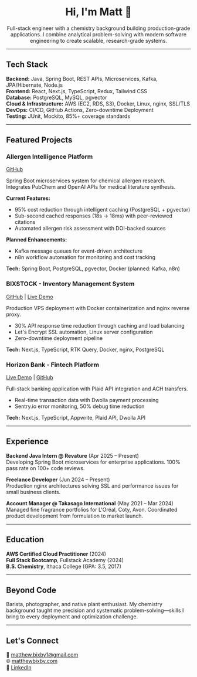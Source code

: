 <h1 align="center">Hi, I'm Matt 👋</h1>
<p align="center">
Full-stack engineer with a chemistry background building production-grade applications. 
I combine analytical problem-solving with modern software engineering to create scalable, 
research-grade systems.
</p>

---

## Tech Stack

**Backend:** Java, Spring Boot, REST APIs, Microservices, Kafka, JPA/Hibernate, Node.js  
**Frontend:** React, Next.js, TypeScript, Redux, Tailwind CSS  
**Database:** PostgreSQL, MySQL, pgvector  
**Cloud & Infrastructure:** AWS (EC2, RDS, S3), Docker, Linux, nginx, SSL/TLS  
**DevOps:** CI/CD, GitHub Actions, Zero-downtime Deployment  
**Testing:** JUnit, Mockito, 85%+ coverage standards

---

## Featured Projects

### Allergen Intelligence Platform
[GitHub](https://github.com/mattbixby123/allergen-intelligence)  

Spring Boot microservices system for chemical allergen research. Integrates PubChem and OpenAI APIs for medical literature synthesis.

**Current Features:**
* 95% cost reduction through intelligent caching (PostgreSQL + pgvector)
* Sub-second cached responses (18s → 18ms) with peer-reviewed citations
* Automated allergen risk assessment with DOI-backed sources

**Planned Enhancements:**
* Kafka message queues for event-driven architecture
* n8n workflow automation for monitoring and cost tracking

**Tech:** Spring Boot, PostgreSQL, pgvector, Docker (planned: Kafka, n8n)

### BIXSTOCK - Inventory Management System
[GitHub](https://github.com/mattbixby123/InventoryManagement) | [Live Demo](https://inventory.matthewbixby.com)

Production VPS deployment with Docker containerization and nginx reverse proxy.

- 30% API response time reduction through caching and load balancing
- Let's Encrypt SSL automation, Linux server configuration
- Zero-downtime deployment pipeline

**Tech:** Next.js, TypeScript, RTK Query, Docker, nginx, PostgreSQL

### Horizon Bank - Fintech Platform
[Live Demo](https://horizon-bank-demo.netlify.app/) | [GitHub](https://github.com/mbixby/horizon-bank)

Full-stack banking application with Plaid API integration and ACH transfers.

- Real-time transaction data with Dwolla payment processing
- Sentry.io error monitoring, 50% debug time reduction

**Tech:** Next.js, TypeScript, Appwrite, Plaid API, Dwolla API

---

## Experience

**Backend Java Intern @ Revature** (Apr 2025 – Present)  
Developing Spring Boot microservices for enterprise applications. 100% pass rate on 100+ code reviews.

**Freelance Developer** (Jun 2024 – Present)  
Production nginx architectures solving SSL and performance issues for small business clients.

**Account Manager @ Takasago International** (May 2021 – Mar 2024)  
Managed fine fragrance portfolios for L'Oréal, Coty, Avon. Coordinated product development from formulation to market launch.

---

## Education

**AWS Certified Cloud Practitioner** (2024)  
**Full Stack Bootcamp**, Fullstack Academy (2024)  
**B.S. Chemistry**, Ithaca College (GPA: 3.5, 2017)

---

## Beyond Code

Barista, photographer, and native plant enthusiast. My chemistry background taught me precision and systematic problem-solving—skills I bring to every deployment and optimization challenge.

---

## Let's Connect

📧 [matthew.bixby1@gmail.com](mailto:matthew.bixby1@gmail.com)  
🌐 [matthewbixby.com](https://www.matthewbixby.com)  
💼 [LinkedIn](https://www.linkedin.com/in/matthew-bixby/)
